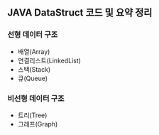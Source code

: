 ## JAVA DataStruct 코드 및 요약 정리

### 선형 데이터 구조

-   배열(Array)
-   연결리스트(LinkedList)
-   스택(Stack)
-   큐(Queue)

### 비선형 데이터 구조

-   트리(Tree)
-   그래프(Graph)
